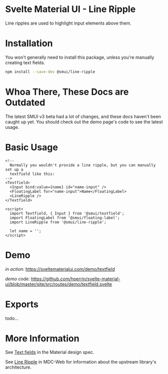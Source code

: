 # Svelte Material UI - Line Ripple

Line ripples are used to highlight input elements above them.

# Installation

You won't generally need to install this package, unless you're manually creating text fields.

```sh
npm install --save-dev @smui/line-ripple
```

# Whoa There, These Docs are Outdated

The latest SMUI v3 beta had a lot of changes, and these docs haven't been caught up yet. You should check out the demo page's code to see the latest usage.

# Basic Usage

```svelte
<!--
  Normally you wouldn't provide a line ripple, but you can manually set up a
  textfield like this:
-->
<Textfield>
  <Input bind:value={name} id="name-input" />
  <FloatingLabel for="name-input">Name</FloatingLabel>
  <LineRipple />
</Textfield>

<script>
  import Textfield, { Input } from '@smui/textfield';
  import FloatingLabel from '@smui/floating-label';
  import LineRipple from '@smui/line-ripple';

  let name = '';
</script>
```

# Demo

_in action:_ https://sveltematerialui.com/demo/textfield

_demo code:_ https://github.com/hperrin/svelte-material-ui/blob/master/site/src/routes/demo/textfield.svelte

# Exports

todo...

# More Information

See [Text fields](https://material.io/components/text-fields) in the Material design spec.

See [Line Ripple](https://github.com/material-components/material-components-web/tree/v10.0.0/packages/mdc-line-ripple) in MDC-Web for information about the upstream library's architecture.
